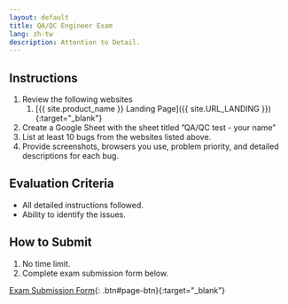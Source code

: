 ```yaml
---
layout: default
title: QA/QC Engineer Exam
lang: zh-tw
description: Attention to Detail.
---
```


## Instructions

1. Review the following websites
   1. [{{ site.product_name }} Landing Page]({{ site.URL_LANDING }}){:target="\_blank"}
1. Create a Google Sheet with the sheet titled ”QA/QC test - your name”
1. List at least 10 bugs from the websites listed above.
1. Provide screenshots, browsers you use, problem priority, and detailed descriptions for each bug.

## Evaluation Criteria

- All detailed instructions followed.
- Ability to identify the issues.

## How to Submit

1. No time limit.
1. Complete exam submission form below.

[Exam Submission Form](https://forms.gle/fFAgKv7WB2NDq5Ah6){: .btn#page-btn}{:target="\_blank"}